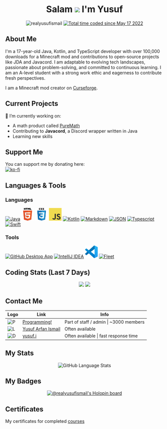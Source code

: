 <h1 align="center">Salam <img src="https://media.giphy.com/media/hvRJCLFzcasrR4ia7z/giphy.gif" width="50"> I'm Yusuf</h1>

<p align="center"> 
  <img src="https://komarev.com/ghpvc/?username=realyusufismail&label=Profile%20views&color=0e75b6&style=flat" alt="realyusufismail" /> 
  <a href="https://wakatime.com/@f0f08b60-5529-4266-bfff-4cad16da581e"><img src="https://wakatime.com/badge/user/f0f08b60-5529-4266-bfff-4cad16da581e.svg" alt="Total time coded since May 17 2022" /></a> 
</p>

## About Me
I'm a 17-year-old Java, Kotlin, and TypeScript developer with over 100,000 downloads for a Minecraft mod and contributions to open-source projects like JDA and Javacord. I am adaptable to evolving tech landscapes, passionate about problem-solving, and committed to continuous learning. I am an A-level student with a strong work ethic and eagerness to contribute fresh perspectives.

I am a Minecraft mod creator on [Curseforge](https://www.curseforge.com/members/realyusufismail/projects).

## Current Projects
🔭 I’m currently working on:
- A math product called [PureMath](https://www.puremath.co.uk/)
- Contributing to **Javacord**, a Discord wrapper written in Java
- Learning new skills

## Support Me
You can support me by donating here:
<br/>
<a href="https://ko-fi.com/yusufi"><img src="https://ko-fi.com/img/githubbutton_sm.svg" alt="ko-fi"></a>

## Languages & Tools
### Languages
<p align="left">
  <a href="https://www.java.com"><img src="https://cdn.iconscout.com/icon/free/png-512/java-43-569305.png" alt="Java" width="40" height="40"/></a>
  <a href="https://en.wikipedia.org/wiki/HTML"><img src="https://raw.githubusercontent.com/github/explore/80688e429a7d4ef2fca1e82350fe8e3517d3494d/topics/html/html.png" alt="HTML 5" width="40" height="40"/></a>
  <a href="https://en.wikipedia.org/wiki/CSS"><img src="https://raw.githubusercontent.com/github/explore/80688e429a7d4ef2fca1e82350fe8e3517d3494d/topics/css/css.png" alt="CSS" width="40" height="40"/></a>
  <a href="https://www.javascript.com"><img src="https://raw.githubusercontent.com/github/explore/80688e429a7d4ef2fca1e82350fe8e3517d3494d/topics/javascript/javascript.png" alt="JavaScript" width="40" height="40"/></a>
  <a href="https://kotlinlang.org"><img src="https://seeklogo.com/images/K/kotlin-logo-6A9E0484CA-seeklogo.com.png" alt="Kotlin" width="40" height="40"/></a>
  <a href="https://daringfireball.net/projects/markdown/"><img src="https://upload.wikimedia.org/wikipedia/commons/4/48/Markdown-mark.svg" alt="Markdown" width="40" height="40"/></a>
  <a href="https://www.json.org/json-en.html"><img src="https://upload.wikimedia.org/wikipedia/commons/c/c9/JSON_vector_logo.svg" alt="JSON" width="40" height="40"/></a>
  <a href="https://www.typescriptlang.org"><img src="https://upload.wikimedia.org/wikipedia/commons/4/4c/Typescript_logo_2020.svg" alt="Typescript" width="40" height="40"/></a>
  <a href="https://www.swift.org"><img src="https://github.com/RealYusufIsmail/realyusufismail/assets/67903886/721850c2-5791-4812-befd-40a8933633f8" alt="Swift" width="40" height="40"/></a>
</p>

### Tools
<p align="left">
  <a href="https://desktop.github.com"><img src="https://upload.wikimedia.org/wikipedia/commons/thumb/a/ae/Github-desktop-logo-symbol.svg/120px-Github-desktop-logo-symbol.svg.png" alt="GitHub Desktop App" width="40" height="40"/></a>
  <a href="https://www.jetbrains.com/idea/"><img src="https://cdn.iconscout.com/icon/free/png-512/intellij-idea-569199.png" alt="IntelliJ IDEA" width="40" height="40"/></a>
  <a href="https://code.visualstudio.com"><img src="https://raw.githubusercontent.com/github/explore/80688e429a7d4ef2fca1e82350fe8e3517d3494d/topics/visual-studio-code/visual-studio-code.png" alt="Visual Studio Code" width="40" height="40"/></a>
  <a href="https://www.jetbrains.com/fleet/"><img src="https://www.jetbrains.com/_assets/www/fleet/inc/overview-content/img/fleet-logo.65f4a04c59fc3ba93bb5e181050891c5.png" alt="Fleet" width="40" height="40"/></a>
</p>

## Coding Stats (Last 7 Days)
<p align="center">
  <a href="https://wakatime.com/share/@RealYusufIsmail/5e02df34-6c3f-4ce7-8df3-5e17628b3949.svg" target="_blank"><img src="https://wakatime.com/share/@RealYusufIsmail/5e02df34-6c3f-4ce7-8df3-5e17628b3949.svg" width="49%"/></a>
  <a href="https://wakatime.com/share/@RealYusufIsmail/ac5a0335-9cc7-4b5c-9212-5b312d7392ca.svg" target="_blank"><img src="https://wakatime.com/share/@RealYusufIsmail/ac5a0335-9cc7-4b5c-9212-5b312d7392ca.svg" width="49%"/></a>
</p>

## Contact Me
<table>
    <thead>
        <tr>
            <th>Logo</th>
            <th>Link</th>
            <th>Info</th>
        </tr>
    </thead>
    <tbody>
        <tr>
            <td><img src="https://cdn.discordapp.com/icons/759424063130304592/0c249ee1a23bd231f5c65c3248558a4f.png?size=1024" height="40" width="40" alt="P" /></td>
            <td><a href="https://discord.gg/XWYHxUYsY8" target="_blank"> Programming! </a></td>
            <td>Part of staff / admin | ~3000 members</td>
        </tr>
        <tr>
            <td><img src="https://cdn-icons-png.flaticon.com/512/174/174857.png" height="40" width="40" alt="L" /></td>
            <td><a href="https://www.linkedin.com/in/yusufarfanismail/" target="_blank"> Yusuf Arfan Ismail </a></td>
            <td>Often available</td>
        </tr>
        <tr>
            <td><img src="https://discord.com/assets/3437c10597c1526c3dbd98c737c2bcae.svg" height="40" width="40" alt="D" /></td>
            <td><a href="https://discord.com/users/422708001976221697" target="_blank"> yusuf.i </a></td>
            <td>Often available | fast response time</td>
        </tr>
    </tbody>
</table>

## My Stats
<p align="center">
  <img src="https://api.githubtrends.io/user/svg/RealYusufIsmail/langs?time_range=one_year&use_percent=True&include_private=True&compact=True&theme=dark" alt="GitHub Language Stats"/>
</p>

## My Badges
<p align="center">
  <a href="https://holopin.io/@realyusufismail"><img src="https://holopin.me/realyusufismail" alt="@realyusufismail's Holopin board"/></a>
</p>

## Certificates
My certificates for completed [courses](https://github.com/realyusufismail/Certificates)
